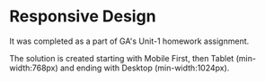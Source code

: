 # Responsive Design 

It was completed as a part of GA's Unit-1 homework assignment.

The solution is created starting with Mobile First, then Tablet (min-width:768px) and ending with Desktop (min-width:1024px).


